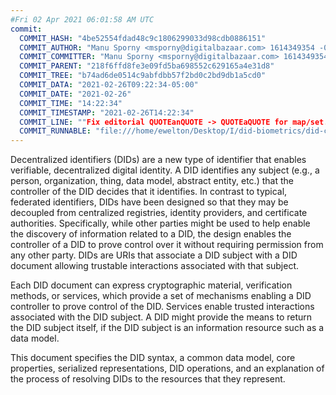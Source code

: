 ```yaml
---
#Fri 02 Apr 2021 06:01:58 AM UTC
commit:
  COMMIT_HASH: "4be52554fdad48c9c1806299033d98cdb0886151"
  COMMIT_AUTHOR: "Manu Sporny <msporny@digitalbazaar.com> 1614349354 -0500"
  COMMIT_COMMITTER: "Manu Sporny <msporny@digitalbazaar.com> 1614349354 -0500"
  COMMIT_PARENT: "218f6ffd8fe3e09fd5ba698552c629165a4e31d8"
  COMMIT_TREE: "b74ad6de0514c9abfdbb57f2bd0c2bd9db1a5cd0"
  COMMIT_DATA: "2021-02-26T09:22:34-05:00"
  COMMIT_DATE: "2021-02-26"
  COMMIT_TIME: "14:22:34"
  COMMIT_TIMESTAMP: "2021-02-26T14:22:34"
  COMMIT_LINE: ""Fix editorial QUOTEanQUOTE -> QUOTEaQUOTE for map/set."
  COMMIT_RUNNABLE: "file:///home/ewelton/Desktop/I/did-biometrics/did-core-dataset/analysis/gitinfo/4be52554fdad48c9c1806299033d98cdb0886151/snapshot/index.html"
---
```


<section id="abstract">
<p>
<a>Decentralized identifiers</a> (DIDs) are a new type of identifier that
enables verifiable, decentralized digital identity. A <a>DID</a> identifies any
subject (e.g., a person, organization, thing, data model, abstract entity, etc.)
that the controller of the <a>DID</a> decides that it identifies. In contrast to
typical, federated identifiers, <a>DIDs</a> have been designed so that they may
be decoupled from centralized registries, identity providers, and certificate
authorities. Specifically, while other parties might be used to help enable the
discovery of information related to a <a>DID</a>, the design enables the
controller of a <a>DID</a> to prove control over it without requiring permission
from any other party. <a>DIDs</a> are <a>URIs</a> that associate a <a>DID
subject</a> with a <a>DID document</a> allowing trustable interactions
associated with that subject.
    </p>
<p>
Each <a>DID document</a> can express cryptographic material, <a>verification
methods</a>, or <a>services</a>, which provide a set of mechanisms enabling a
<a>DID controller</a> to prove control of the <a>DID</a>. <a>Services</a> enable
trusted interactions associated with the <a>DID subject</a>. A <a>DID</a> might
provide the means to return the <a>DID subject</a> itself, if the <a>DID
subject</a> is an information resource such as a data model.
    </p>
<p>
This document specifies the DID syntax, a common data model, core properties,
serialized representations, DID operations, and an explanation of the process
of resolving DIDs to the resources that they represent.
    </p>
</section>
